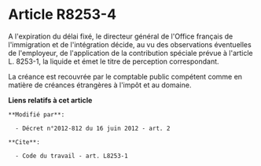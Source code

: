 # Article R8253-4

A l'expiration du délai fixé, le directeur général de l'Office français de l'immigration et de l'intégration décide, au vu
des observations éventuelles de l'employeur, de l'application de la contribution spéciale prévue à l'article L. 8253-1, la
liquide et émet le titre de perception correspondant. 

La créance est recouvrée par le comptable public compétent comme en matière de créances étrangères à l'impôt et au domaine.

**Liens relatifs à cet article**

	**Modifié par**:

	  - Décret n°2012-812 du 16 juin 2012 - art. 2

	**Cite**:

	  - Code du travail - art. L8253-1
